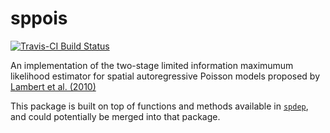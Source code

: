 # sppois
[![Travis-CI Build Status](https://travis-ci.org/gregmacfarlane/sppois.svg?branch=master)](https://travis-ci.org/gregmacfarlane/sppois)

An implementation of the two-stage limited information maximumum likelihood
estimator for spatial autoregressive Poisson models proposed by [Lambert et al.
(2010)](http://dx.doi.org/10.1016/j.regsciurbeco.2010.04.001)

This package is built on top of functions and methods available in
[`spdep`](https://cran.r-project.org/web/packages/spdep/index.html), and could
potentially be merged into that package.
